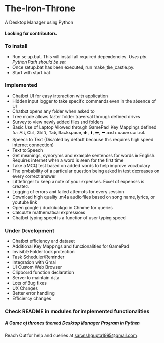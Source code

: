 # The-Iron-Throne
A Desktop Manager using Python

#### Looking for contributors.

### To install

* Run setup.bat. This will install all required dependencies. *Uses pip. Python Path should be set*
* Once setup.bat has been executed, run make_the_castle.py.
* Start with start.bat

### Implemented

* Chatbot UI for easy interaction with application
* Hidden input logger to take specific commands even in the absence of UI
* Chatbot opens any folder when asked to
* Tree mode allows faster folder traversal through defined drives
* Survey to view newly added files and folders
* Basic Use of Laptop Allowed through GamePad. Key Mappings defined for Alt, Ctrl, Shift, Tab, Backspace, :arrow_up:, :arrow_down:, :arrow_right:, :arrow_left: and mouse control.
* Speech to Text (Disabled by default because this requires high speed internet connection)
* Text to Speech
* Get meanings, synonyms and example sentences for words in English. Requires internet when a word is seen for the first time
* Take a MCQ test based on added words to help improve vocabulary
* The probability of a particular question being asked in test decreases on every correct answer
* Littlefinger to keep a note of your expenses. Excel of expenses is created.
* Logging of errors and failed attempts for every session
* Download high quality .m4a audio files based on song name, lyrics, or youtube link
* Open google / duckduckgo in Chrome for queries
* Calculate mathematical expressions
* Chatbot typing speed is a function of user typing speed

### Under Development

* Chatbot efficiency and dataset
* Additional Key Mappings and functionalities for GamePad
* Invisible Folder lock protection
* Task Scheduler/Reminder
* Integration with Gmail
* UI Custom Web Browser
* Clipboard function declaration
* Server to maintain data
* Lots of Bug fixes
* UX Changes
* Better error handling
* Efficiency changes

### Check README in modules for implemented functionalities
##### A Game of thrones themed Desktop Manager Program in Python

Reach Out for help and queries at saranshgupta1995@gmail.com.
